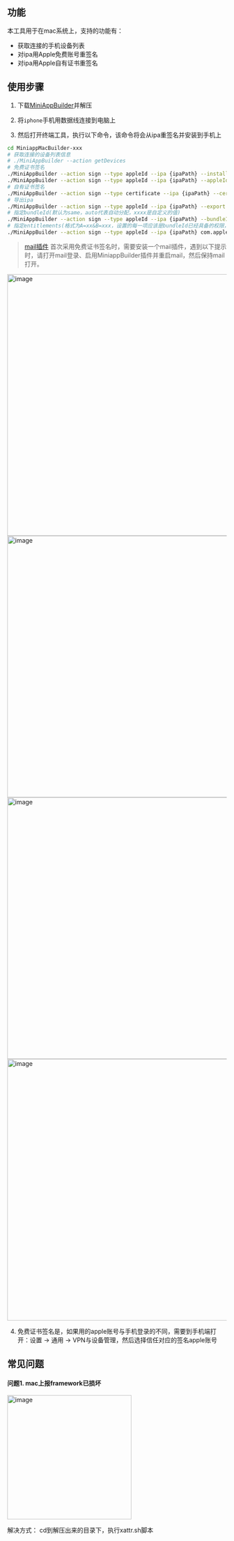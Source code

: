 ## 功能
本工具用于在mac系统上，支持的功能有：
- 获取连接的手机设备列表
- 对ipa用Apple免费账号重签名
- 对ipa用Apple自有证书重签名

## 使用步骤
1. 下载[MiniAppBuilder](https://github.com/yujon/ipa-mac-builder/releases/)并解压

2. 将`iphone`手机用数据线连接到电脑上

3. 然后打开终端工具，执行以下命令，该命令将会从ipa重签名并安装到手机上

```sh
cd MiniappMacBuilder-xxx
# 获取连接的设备列表信息
# ./MiniAppBuilder --action getDevices 
# 免费证书签名
./MiniAppBuilder --action sign --type appleId --ipa {ipaPath} --install
./MiniAppBuilder --action sign --type appleId --ipa {ipaPath} --appleId xxx --password xxx --install
# 自有证书签名
./MiniAppBuilder --action sign --type certificate --ipa {ipaPath} --certificatePath xxx --certificatePassword xxx --profilePath xxx --install
# 导出ipa
./MiniAppBuilder --action sign --type appleId --ipa {ipaPath} --export /aaa/bbb/ccc
# 指定bundleId(默认为same，auto代表自动分配，xxxx是自定义的值)
./MiniAppBuilder --action sign --type appleId --ipa {ipaPath} --bundleId same|auto|xxxx --install
# 指定entitlements(格式为A=xx&B=xxx，设置的每一项应该是bundleId已经具备的权限，否则会被过滤)
./MiniAppBuilder --action sign --type appleId --ipa {ipaPath} com.apple.developer.associated-domains=htpps://www.test.com/a/ --install
```

> [mail插件](#mail-plugin) 首次采用免费证书签名时，需要安装一个mail插件，遇到以下提示时，请打开mail登录、启用MiniappBuilder插件并重启mail，然后保持mail打开。
<img width="600" alt="image" src="https://github.com/yujon/ipa-mac-builder/assets/16963584/028a6e65-cd58-4fe2-b375-8812ea8a40ae">

<img width="600" alt="image" src="https://github.com/yujon/ipa-mac-builder/assets/16963584/be291325-3429-415e-af12-cdb1a73cf08f">

<img width="600" alt="image" src="https://github.com/yujon/ipa-mac-builder/assets/16963584/c7202eee-cef1-469a-824e-24a4d4f0df1c">

<img width="600" alt="image" src="https://github.com/yujon/ipa-mac-builder/assets/16963584/25820f14-6c1e-44e2-ba64-56f327c69254">


4. 免费证书签名是，如果用的apple账号与手机登录的不同，需要到手机端打开：设置 -> 通用 -> VPN与设备管理，然后选择信任对应的签名apple账号

## 常见问题

#### 问题1. mac上报framework已损坏

<img width="285" alt="image" src="https://github.com/yujon/ipa-mac-builder/assets/16963584/41eff07f-54e8-491e-a0ce-028adc652423">

解决方式： cd到解压出来的目录下，执行xattr.sh脚本

